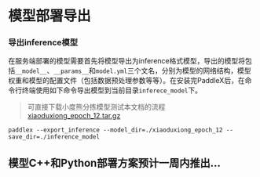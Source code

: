 # 模型部署导出

### 导出inference模型

在服务端部署的模型需要首先将模型导出为inference格式模型，导出的模型将包括`__model__`、`__params__`和`model.yml`三个文名，分别为模型的网络结构，模型权重和模型的配置文件（包括数据预处理参数等等）。在安装完PaddleX后，在命令行终端使用如下命令导出模型到当前目录`inferece_model`下。

> 可直接下载小度熊分拣模型测试本文档的流程[xiaoduxiong_epoch_12.tar.gz](https://bj.bcebos.com/paddlex/models/xiaoduxiong_epoch_12.tar.gz)

```
paddlex --export_inference --model_dir=./xiaoduxiong_epoch_12 --save_dir=./inference_model
```

## 模型C++和Python部署方案预计一周内推出...
